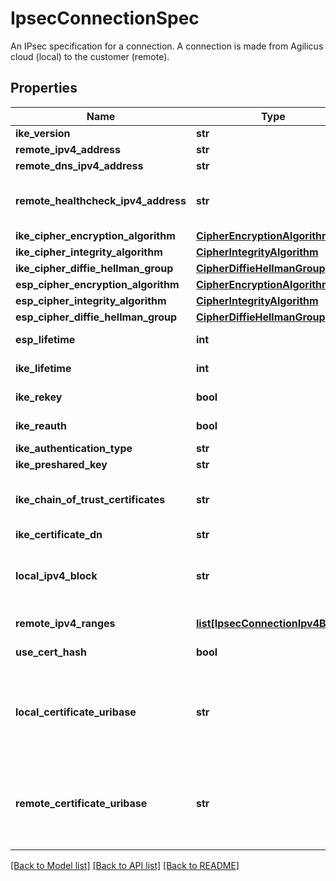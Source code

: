 # IpsecConnectionSpec

An IPsec specification for a connection. A connection is made from Agilicus cloud (local) to the customer (remote). 
## Properties
Name | Type | Description | Notes
------------ | ------------- | ------------- | -------------
**ike_version** | **str** | The IKE version | [optional] 
**remote_ipv4_address** | **str** | remote peer IPv4 address | [optional] 
**remote_dns_ipv4_address** | **str** | remote peer DNS IPv4 address | [optional] 
**remote_healthcheck_ipv4_address** | **str** | Remote peer healthcheck IPv4 address. The remote peer address must respond to ping (ICMP). This is used to validate the health of the connection.  | [optional] 
**ike_cipher_encryption_algorithm** | [**CipherEncryptionAlgorithm**](CipherEncryptionAlgorithm.md) |  | [optional] 
**ike_cipher_integrity_algorithm** | [**CipherIntegrityAlgorithm**](CipherIntegrityAlgorithm.md) |  | [optional] 
**ike_cipher_diffie_hellman_group** | [**CipherDiffieHellmanGroup**](CipherDiffieHellmanGroup.md) |  | [optional] 
**esp_cipher_encryption_algorithm** | [**CipherEncryptionAlgorithm**](CipherEncryptionAlgorithm.md) |  | [optional] 
**esp_cipher_integrity_algorithm** | [**CipherIntegrityAlgorithm**](CipherIntegrityAlgorithm.md) |  | [optional] 
**esp_cipher_diffie_hellman_group** | [**CipherDiffieHellmanGroup**](CipherDiffieHellmanGroup.md) |  | [optional] 
**esp_lifetime** | **int** | Absolute time after which an IPsec security association expires, in minutes.  | [optional] 
**ike_lifetime** | **int** | Absolute time after which an IKE security association expires, in minutes.  | [optional] 
**ike_rekey** | **bool** | Allows control of IKE rekey.  true is enabled, false is disabled.  | [optional] 
**ike_reauth** | **bool** | Allows control of IKE re-authentication.  true is enabled, false is disabled.  | [optional] 
**ike_authentication_type** | **str** | The IKE authentication type. | [optional] 
**ike_preshared_key** | **str** | ike preshared key | [optional] 
**ike_chain_of_trust_certificates** | **str** | Chain of trust certficates. Certificates are PEM encoded and are separated by a newline.  ie. A signed by B would be a string where A is first, newline, followed by B.  | [optional] 
**ike_certificate_dn** | **str** | certificate distinguished name (DN) | [optional] 
**local_ipv4_block** | **str** | The local IP block that used by the tunnel. A tunnel requires a /30 subnet, within the following IP address ranges    192.168.0.0 -&gt; 192.168.255.252   172.16.0.0 -&gt; 172.31.255.255  | [optional] 
**remote_ipv4_ranges** | [**list[IpsecConnectionIpv4Block]**](IpsecConnectionIpv4Block.md) | One or more IP address ranges that define the peer network range.  | [optional] 
**use_cert_hash** | **bool** | Controls if certificate exchange using hash is enabled.  | [optional] 
**local_certificate_uribase** | **str** | Provides the local endpoint uri base for certificate hash lookup. See https://tools.ietf.org/html/rfc7296#section-3.6 (Hash and URL encoding). Note that since the ultimate URL is constructed through concatenation, the final &#x60;/&#x60; is important.  | [optional] 
**remote_certificate_uribase** | **str** | Provides the remote endpoint uri base for certificate hash lookup. See https://tools.ietf.org/html/rfc7296#section-3.6 (Hash and URL encoding). Note that since the ultimate URL is constructed through concatenation, the final &#x60;/&#x60; is important.  | [optional] 

[[Back to Model list]](../README.md#documentation-for-models) [[Back to API list]](../README.md#documentation-for-api-endpoints) [[Back to README]](../README.md)


